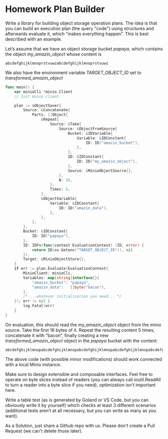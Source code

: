 # Homework Plan Builder

Write a library for building object storage operation plans. The idea is that you can build an execution plan (the query "code") using structures and afterwards evaluate it, which “makes everything happen”. This is best described with an example.

Let’s assume that we have an object storage bucket *papaya*, which contains the object *my_amazin_object* whose content is 
```
abcdefghijklmnoprstvuwzabcdefghijklmnoprstvuwz
```
We also have the environment variable *TARGET_OBJECT_ID* set to *transformed_amazin_object*
```go
func main() {
	var minioCli *minio.Client
	// Init minio client.

	plan := &ObjectSaver{
		Source: &Concatenate{
			Parts: []Object{
				&Repeat{
					Source: &Take{
						Source: &ObjectFromSource{
							Bucket: &IDVariable{
								Variable: &IDConstant{
									ID: ID("amazin_bucket"),
								},
							},
							ID: &IDConstant{
								ID: ID("my_amazin_object"),
							},
							Source: &MinioObjectSource{},
						},
						N: 16,
					},
					Times: 5,
				},
				&ObjectVariable{
					Variable: &IDConstant{
						ID: ID("amazin_data"),
					},
				},
			},
		},
		Bucket: &IDConstant{
			ID: ID("papaya"),
		},
		ID: IDFn(func(context EvaluationContext) (ID, error) {
			return ID(os.Getenv("TARGET_OBJECT_ID")), nil
		}),
		Target: &MinioObjectStore{},
	}
	if err := plan.Evaluate(EvaluationContext{
		MinioClient: minioCli,
		Variables: map[string]interface{}{
			"amazin_bucket": "papaya",
			"amazin_data":   []byte("bacon"),
		},
		/* ...whatever initialization you need... */
	}); err != nil {
		log.Fatal(err)
	}
}
```

On evaluation, this should read the *my_amazin_object* object from the minio source. Take the first 16 bytes of it. Repeat the resulting content 5 times, concatenate it with “bacon”, finally creating a new *transformed_amazin_object* object in the *papaya* bucket with the content:
```
abcdefghijklmnopabcdefghijklmnopabcdefghijklmnopabcdefghijklmnopabcdefghijklmnopbacon
```

The above code (with possible minor modifications) should work connected with a local Minio instance.

Make sure to design extensible and composable interfaces. Feel free to operate on byte slices instead of readers (you can always call ioutil.ReadAll to turn a reader into a byte slice if you need), optimization isn't important here.

Write a table test (as is generated by Goland or VS Code, but you can obviously write it by yourself) which checks at least 3 different scenarios (additional tests aren’t at all necessary, but you can write as many as you want).

As a Solution, just share a Github repo with us. Please don't create a Pull Request (we can't delete those later).
